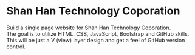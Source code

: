# Shan Han Technology Coporation
Build a single page website for Shan Han Technology Coporation. <br/>
The goal is to utilize HTML, CSS, JavaScript, Bootstrap and GitHub skills. <br/>
This will be just a V (view) layer design and get a feel of GitHub version control.
